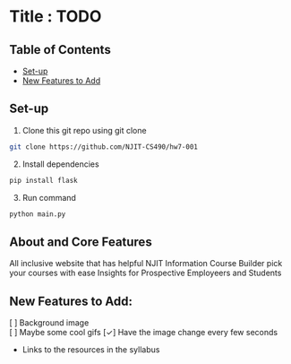 # Title : TODO

## Table of Contents
* [Set-up](#Set-up)
* [New Features to Add](#new-features-to-add)

## Set-up 
1. Clone this git repo using git clone 
```bash
git clone https://github.com/NJIT-CS490/hw7-001
```
2. Install dependencies
```bash
pip install flask
```  
3. Run command
```bash
python main.py
```
## About and Core Features
All inclusive website that has helpful NJIT Information 
Course Builder pick your courses with ease 
Insights for Prospective Employeers and Students 

## New Features to Add:
[ ] Background image  
[ ] Maybe some cool gifs
[✓] Have the image change every few seconds
* Links to the resources in the syllabus
